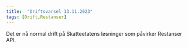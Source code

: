 ```yaml
---
title:  "Driftsvarsel 13.11.2023"
tags: [Drift,Restanser]
---
```

 
Det er nå normal drift på Skatteetatens løsninger som påvirker Restanser API. 

